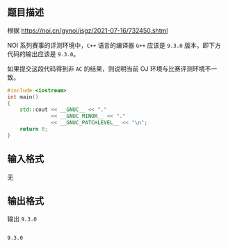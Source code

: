 ## 题目描述

根据 https://noi.cn/gynoi/jsgz/2021-07-16/732450.shtml

NOI 系列赛事的评测环境中，`C++` 语言的编译器 `G++` 应该是 `9.3.0` 版本，即下方代码的输出应该是 `9.3.0`。

如果提交这段代码得到非 `AC` 的结果，则说明当前 OJ 环境与比赛评测环境不一致。

```cpp
#include <iostream>
int main()
{
    std::cout << __GNUC__ << "."
              << __GNUC_MINOR__ << "."
              << __GNUC_PATCHLEVEL__ << "\n";
    return 0;
}
```
## 输入格式

无

## 输出格式

输出 `9.3.0`

```input1
```

```output1
9.3.0
```
